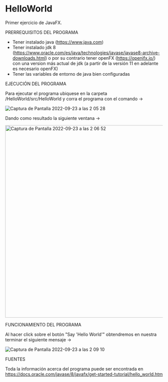 # HelloWorld

Primer ejercicio de JavaFX.

PRERREQUISITOS DEL PROGRAMA

- Tener instalado java (https://www.java.com)
- Tener instalado jdk 8 (https://www.oracle.com/es/java/technologies/javase/javase8-archive-downloads.html) o por su contrario tener openFX (https://openjfx.io/) con una version más actual de jdk (a partir de la versión 11 en adelante es necesario openFX)
- Tener las variables de entorno de java bien configuradas 

EJECUCIÓN DEL PROGRAMA

Para ejecutar el programa ubiquese en la carpeta /HelloWorld/src/HelloWorld y corra el programa con el comando -> 

![Captura de Pantalla 2022-09-23 a las 2 05 28](https://user-images.githubusercontent.com/114193449/191871500-f7a086fb-08c9-4057-8c3e-8a5970dca9bf.png)

Dando como resultado la siguiente ventana ->

<img width="614" alt="Captura de Pantalla 2022-09-23 a las 2 06 52" src="https://user-images.githubusercontent.com/114193449/191871607-21766e72-e6dd-4d7f-a63f-9517cd0d96a1.png">

FUNCIONAMIENTO DEL PROGRAMA

Al hacer click sobre el botón "Say 'Hello World'" obtendremos en nuestra terminar el siguiente mensaje -> 

![Captura de Pantalla 2022-09-23 a las 2 09 10](https://user-images.githubusercontent.com/114193449/191871794-82c97d21-771a-4720-bba3-d207af3d16df.png)

FUENTES

Toda la información acerca del programa puede ser encontrada en https://docs.oracle.com/javase/8/javafx/get-started-tutorial/hello_world.htm

